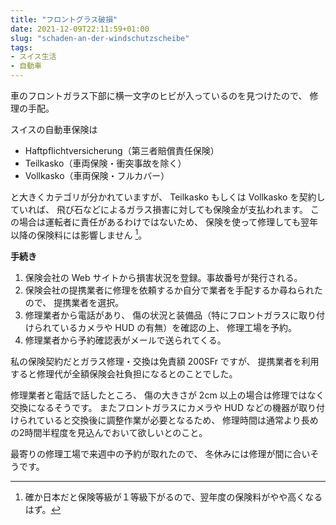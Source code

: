 ```yaml
---
title: "フロントグラス破損"
date: 2021-12-09T22:11:59+01:00
slug: "schaden-an-der-windschutzscheibe"
tags:
- スイス生活
- 自動車
---
```

車のフロントガラス下部に横一文字のヒビが入っているのを見つけたので、
修理の手配。

スイスの自動車保険は

- Haftpflichtversicherung（第三者賠償責任保険）
- Teilkasko（車両保険・衝突事故を除く）
- Vollkasko（車両保険・フルカバー）

と大きくカテゴリが分かれていますが、
Teilkasko もしくは Vollkasko を契約していれば、
飛び石などによるガラス損害に対しても保険金が支払われます。
この場合は運転者に責任があるわけではないため、
保険を使って修理しても翌年以降の保険料には影響しません [^1]。

[^1]: 確か日本だと保険等級が１等級下がるので、翌年度の保険料がやや高くなるはず。

**手続き**
1. 保険会社の Web サイトから損害状況を登録。事故番号が発行される。
1. 保険会社の提携業者に修理を依頼するか自分で業者を手配するか尋ねられたので、
    提携業者を選択。
1. 修理業者から電話があり、
    傷の状況と装備品（特にフロントガラスに取り付けられているカメラや HUD の有無）を確認の上、
    修理工場を予約。
1. 修理業者から予約確認表がメールで送られてくる。

私の保険契約だとガラス修理・交換は免責額 200SFr ですが、
提携業者を利用すると修理代が全額保険会社負担になるとのことでした。

修理業者と電話で話したところ、
傷の大きさが 2cm 以上の場合は修理ではなく交換になるそうです。
またフロントガラスにカメラや HUD などの機器が取り付けられていると交換後に調整作業が必要となるため、
修理時間は通常より長めの2時間半程度を見込んでおいて欲しいとのこと。

最寄りの修理工場で来週中の予約が取れたので、
冬休みには修理が間に合いそうです。
